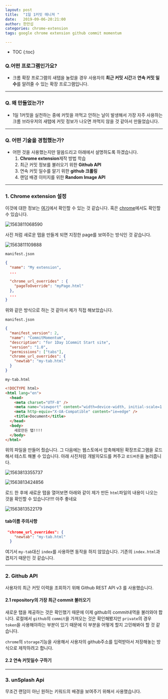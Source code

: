 ```yaml
---
layout: post
title:  "1일 1커밋 매니져 "
date:   2019-09-06-20:21:00
author: 한만섭
categories: chrome-extension
tags: google chrome extension github commit momentum

---
```










* TOC
{:toc}


### Q.어떤 프로그램인가요?

- 크롬 확장 프로그램의 새탭을 눌렀을 경우 사용자의 **최근 커밋 시간**과 **연속 커밋 일수**를 알려줄 수 있는 확장 프로그램입니다.  

***



### Q. 왜 만들었는가? 

- 1일 1커밋을 실천하는 중에 커밋을 까먹고 안하는 날이 발생해서 가장 자주 사용하는 크롬 브라우저의 새탭에 커밋 정보가 나오면 까먹지 않을 것 같아서 만들었습니다.  

***



### Q. 어떤 기술을 경험했는가?

- 어떤 것을 사용했는지만 말씀드리고 아래에서 설명하도록 하겠습니다. 
  1.  **Chrome extension**제작 방법 학습 
  2. 최근 커밋 정보를 불러오기 위한 **Github API**
  3. 연속 커밋 일수를 알기 위한 **github 크롤링**
  4. 랜덤 배경 이미지를 위한 **Random Image API**



***





### 1. Chrome extension 설정

이것에 대한 정보는 [여기](https://medium.com/@ryanfarney/creating-a-chrome-extension-that-will-open-in-a-new-tab-bc06b7eb54aa)에서 확인할 수 있는 것 같습니다.  혹은 [chrome](https://developer.chrome.com/extensions/override)에서도 확인할 수 있습니다.  

![1563811068590](../../../../assets/image/1563811068590.png)

사진 처럼 새로운 탭을 만들게 되면 지정한 page를 보여주는 방식인 것 같습니다.   

![1563811109888](../../../../assets/image/1563811109888.png)

`manifest.json`

```json
{
  "name": "My extension",
  ...

  "chrome_url_overrides" : {
    "pageToOverride": "myPage.html"
  },
  ...
}
```

위와 같은 방식으로 하는 것 같아서 제가 직접 해보았습니다.  



`manifest.json`

```json
{
  "manifest_version": 2,
  "name": "CommitMomentum",
  "description": "for 1Day 1Commit Start site",
  "version": "1.0",
  "permissions": ["tabs"],
  "chrome_url_overrides": {
    "newtab": "my-tab.html"
  }
}

```



`my-tab.html`

```html
<!DOCTYPE html>
<html lang="en">
  <head>
    <meta charset="UTF-8" />
    <meta name="viewport" content="width=device-width, initial-scale=1.0" />
    <meta http-equiv="X-UA-Compatible" content="ie=edge" />
    <title>Document</title>
  </head>
  <body>
    새로만든 탭!!!!
  </body>
</html>

```

위의 파일을 만들어 줬습니다. 그 다음에는 웹스토에서 압축해제된 확장프로그램을 로드해서 테스트 해볼 수 있습니다.  아래 사진처럼 개발자모드를 켜주고 `로드버튼`을 눌러줍니다. 

![1563813355737](../../../../assets/image/1563813355737.png)

![1563813424856](../../../../assets/image/1563813424856.png)

로드 한 후에 새로운 탭을 열어보면 아래와 같이 제가 만든 `html`파일의 내용이 나오는 것을 확인할 수 있습니다!!!! 아주 좋네요

![1563813522179](../../../../assets/image/1563813522179.png)

#### tab이름 주의사항 

```json
 "chrome_url_overrides": {
    "newtab": "my-tab.html"
  }
```

여기서 `my-tab`대신 `index`를 사용하면 동작을 하지 않았습니다. 기존의 `index.html`과 겹치기 때문인 것 같습니다. 

***



### 2. Github API

사용자의 최근 커밋 이력을 조회하기 위해 Github REST API v3 를 사용했습니다.  

#### 2.1  repository의  가장 최근 commit 불러오기 

새로운 탭을 제공하는 것은 확인했기 때문에 이제 github의 commit내역을 불러와야 합니다. 로컬에서 `github`의 `commit`을 가져오는 것은 확인해봤지만 `private`의 경우 `token`을 사용해야하는 부분이 있기 때문에 이 부분을 어떻게 할지 고민해봐야 할 것 같습니다.   

 `chrome`의 `storage`기능을 사용해서 사용자의 github주소를 입력받아서 저장해놓는 방식으로 제작하려고 합니다.  



#### 2.2 연속 커밋일수 구하기 



***





### 3. unSplash Api

무조건 랜덤이 아닌 원하는 키워드의 배경을 보여주기 위해서 사용했습니다.  

